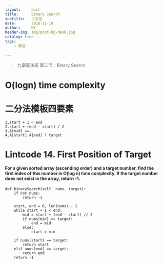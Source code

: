 ```yaml
---
layout:     post
title:      Binary Search
subtitle:   二分法
date:       2018-11-10
author:     HY
header-img: img/post-bg-desk.jpg
catalog: true
tags:
    - 算法
    
---
```


>九章算法班 第二节：Binary Search

# O(logn) time complexity

# 二分法模板四要素
    1.start + 1 < end
    2.start + (end – start) / 2
    3.A[mid] ==,
    4.A[start] A[end] ? target

# Lintcode 14. First Position of Target 
#### For a given sorted array (ascending order) and a target number, find the first index of this number in O(log n) time complexity. If the target number does not exist in the array, return -1.
    def binarySearch(self, nums, target):
        if not nums:
            return -1

        start, end = 0, len(nums) - 1
        while start + 1 < end:
            mid = start + (end - start) // 2
            if nums[mid] >= target:
                end = mid
            else:
                start = mid

        if nums[start] == target:
            return start
        elif nums[end] == target:
            return end
        return -1
